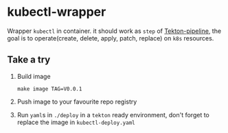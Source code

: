 # kubectl-wrapper
Wrapper `kubectl` in container. it should work as `step` of [Tekton-pipeline](https://github.com/tektoncd/pipeline), the goal is to operate(create, delete, apply, patch, replace) on `k8s` resources.  

## Take a try
1. Build image  

    `make image TAG=V0.0.1`  

2. Push image to your favourite repo registry  

3. Run `yaml`s in `./deploy` in a `tekton` ready environment, don't forget to replace the image in `kubectl-deploy.yaml`  

